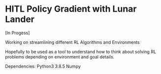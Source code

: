 # HITL Policy Gradient with Lunar Lander

[In Progess]

Working on streamlining different RL Algorithms and Environments

Hopefully to be used as a tool to understand how to think about solving RL problems
  depending on environment and goal details.

Dependencies:
Python3 3.8.5
Numpy



